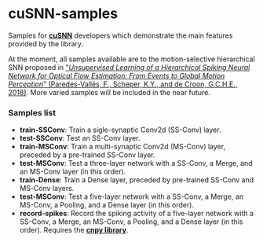 # cuSNN-samples
Samples for [**cuSNN**](https://github.com/fedepare/cuSNN#cusnn-samples) developers which demonstrate the main features 
provided by the library.

At the moment, all samples available are to the motion-selective hierarchical SNN proposed in 
["*Unsupervised Learning of a Hierarchical Spiking Neural Network for Optical Flow Estimation: From Events to Global 
Motion Perception*" (Paredes-Vallés, F., Scheper, K.Y., and de Croon, G.C.H.E., 2018)](https://arxiv.org/abs/1807.10936).
More varied samples will be included in the near future.

### Samples list

* **train-SSConv**: Train a sigle-synaptic Conv2d (SS-Conv) layer.
* **test-SSConv**: Test an SS-Conv layer.
* **train-MSConv**: Train a multi-synaptic Conv2d (MS-Conv) layer, preceded by a pre-trained SS-Conv layer.
* **test-MSConv**: Test a three-layer network with a SS-Conv, a Merge, and an MS-Conv layer (in this order).
* **train-Dense**: Train a Dense layer, preceded by pre-trained SS-Conv and MS-Conv layers.
* **test-MSConv**: Test a five-layer network with a SS-Conv, a Merge, an MS-Conv, a Pooling, and a Dense layer 
(in this order).
* **record-spikes**: Record the spiking activity of a five-layer network with a SS-Conv, a Merge, an MS-Conv, 
a Pooling, and a Dense layer (in this order). Requires the [**cnpy library**](https://github.com/rogersce/cnpy "cnpy library (C++ arrays to Numpy)").